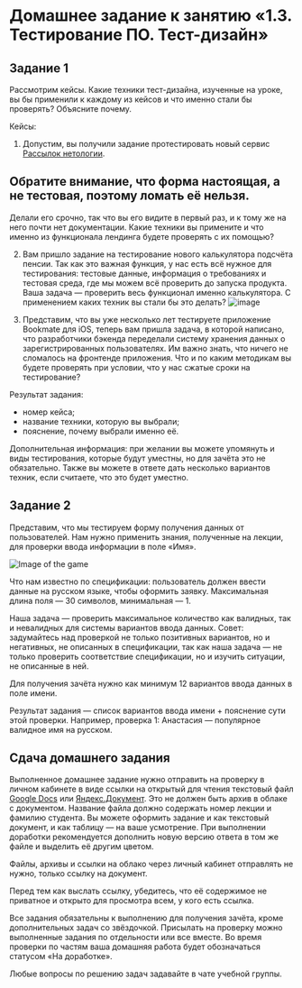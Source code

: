 
# Домашнее задание к занятию «1.3. Тестирование ПО. Тест-дизайн»
## Задание 1

Рассмотрим кейсы. Какие техники тест-дизайна, изученные на уроке, вы бы применили к каждому из кейсов и что именно стали бы проверять? Объясните почему.

Кейсы:

1. Допустим, вы получили задание протестировать новый сервис [Рассылок нетологии](https://l.netology.ru/email#rec37570033). 
## Обратите внимание, что форма настоящая, а не тестовая, поэтому ломать её нельзя. 
Делали его срочно, так что вы его видите в первый раз, и к тому же на него почти нет документации. Какие техники вы примените и что именно из функционала лендинга будете проверять с их помощью?

2. Вам пришло задание на тестирование нового калькулятора подсчёта пенсии. Так как это важная функция, у нас есть всё нужное для тестирования: тестовые данные, информация о требованиях и тестовая среда, где мы можем всё проверить до запуска продукта. Ваша задача — проверить весь функционал именно калькулятора.
 С применением каких техник вы стали бы это делать?
 ![image](https://user-images.githubusercontent.com/43470121/144067271-82730a66-809c-444c-bc1a-0f0b28bc5214.png)

3. Представим, что вы уже несколько лет тестируете приложение Bookmate для iOS, теперь вам пришла задача, в которой написано, что разработчики бэкенда переделали систему хранения данных о зарегистрированных пользователях. Им важно знать, что ничего не сломалось на фронтенде приложения. Что и по каким методикам вы будете проверять при условии, что у нас сжатые сроки на тестирование?

Результат задания: 
* номер кейса;
* название техники, которую вы выбрали; 
* пояснение, почему выбрали именно её.

Дополнительная информация: при желании вы можете упомянуть и виды тестирования, которые будут уместны, но для зачёта это не обязательно. Также вы можете в ответе дать несколько вариантов техник, если считаете, что это будет уместно.

## Задание 2 

Представим, что мы тестируем форму получения данных от пользователей. Нам нужно применить знания, полученные на лекции, для проверки ввода информации в поле «Имя».

![Image of the game](./img/%D0%91%D0%B5%D0%B7%20%D0%BD%D0%B0%D0%B7%D0%B2%D0%B0%D0%BD%D0%B8%D1%8F.png)

Что нам известно по спецификации: пользователь должен ввести данные на русском языке, чтобы оформить заявку. Максимальная длина поля — 30 символов, минимальная — 1.

Наша задача — проверить максимальное количество как валидных, так и невалидных для системы вариантов ввода данных. Совет: задумайтесь над проверкой не только позитивных вариантов, но и негативных, не описанных в спецификации, так как наша задача — не только проверить соответствие спецификации, но и изучить ситуации, не описанные в ней.

Для получения зачёта нужно как минимум 12 вариантов ввода данных в поле имени.

Результат задания — список вариантов ввода имени + пояснение сути этой проверки. Например, проверка 1: Анастасия — популярное валидное имя на русском.



## Сдача домашнего задания

Выполненное домашнее задание нужно отправить на проверку в личном кабинете в виде ссылки на открытый для чтения текстовый файл [Google Docs](https://docs.google.com/document) или [Яндекс.Документ](https://docs.yandex.ru/). Это не должен быть архив в облаке с документом. Название файла должно содержать номер лекции и фамилию студента. 
Вы можете оформить задание и как текстовый документ, и как таблицу — на ваше усмотрение.
При выполнении доработки рекомендуется дополнить новую версию ответа в том же файле и выделить её другим цветом.

Файлы, архивы и ссылки на облако через личный кабинет отправлять не нужно, только ссылку на документ. 


Перед тем как выслать ссылку, убедитесь, что её содержимое не приватное и открыто для просмотра всем, у кого есть ссылка.


Все задания обязательны к выполнению для получения зачёта, кроме дополнительных задач со звёздочкой. Присылать на проверку можно выполненные задания по отдельности или все вместе. Во время проверки по частям ваша домашняя работа будет обозначаться статусом «На доработке».

Любые вопросы по решению задач задавайте в чате учебной группы.


